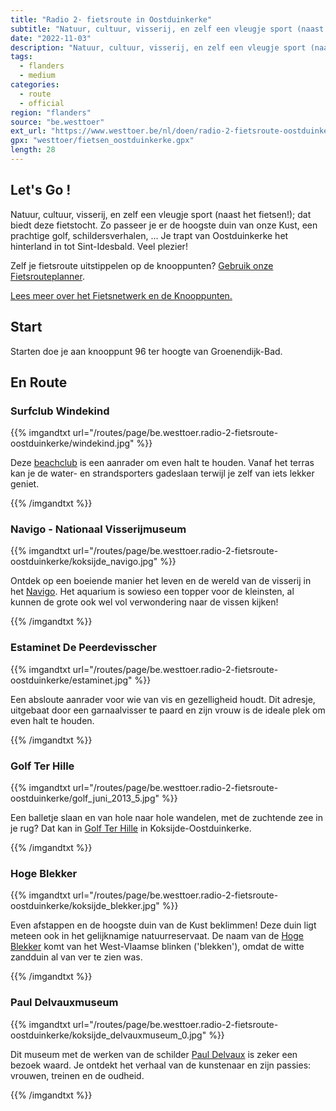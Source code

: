 ```yaml
---
title: "Radio 2- fietsroute in Oostduinkerke"
subtitle: "Natuur, cultuur, visserij, en zelf een vleugje sport (naast het fietsen!); dat biedt deze fietstocht"
date: "2022-11-03"
description: "Natuur, cultuur, visserij, en zelf een vleugje sport (naast het fietsen!); dat biedt deze fietstocht" 
tags:
  - flanders
  - medium
categories: 
  - route
  - official
region: "flanders"
source: "be.westtoer"
ext_url: "https://www.westtoer.be/nl/doen/radio-2-fietsroute-oostduinkerke"
gpx: "westtoer/fietsen_oostduinkerke.gpx"
length: 28
---
```


## Let's Go !

Natuur, cultuur, visserij, en zelf een vleugje sport (naast het fietsen!); dat biedt deze fietstocht. Zo passeer je er de hoogste duin van onze Kust, een prachtige golf, schildersverhalen, ... Je trapt van Oostduinkerke het hinterland in tot Sint-Idesbald. Veel plezier!

Zelf je fietsroute uitstippelen op de knooppunten? [Gebruik onze Fietsrouteplanner](http://www.westtoer.be/nl/fietsrouteplanner).

[Lees meer over het Fietsnetwerk en de Knooppunten.](http://www.westtoer.be/nl/inspiratie/fietsnetwerk)

## Start 

Starten doe je aan knooppunt 96 ter hoogte van Groenendijk-Bad. 

## En Route

### Surfclub Windekind

{{% imgandtxt url="/routes/page/be.westtoer.radio-2-fietsroute-oostduinkerke/windekind.jpg" %}}

Deze [beachclub](https://www.westtoer.be/nl/doen/surfclub-windekind-vzw) is een aanrader om even halt te houden. Vanaf het terras kan je de water- en strandsporters gadeslaan terwijl je zelf van iets lekker geniet.

{{% /imgandtxt %}}

### Navigo - Nationaal Visserijmuseum

{{% imgandtxt url="/routes/page/be.westtoer.radio-2-fietsroute-oostduinkerke/koksijde_navigo.jpg" %}}

Ontdek op een boeiende manier het leven en de wereld van de visserij in het [Navigo](https://www.westtoer.be/nl/doen/navigo-nationaal-visserijmuseum). Het aquarium is sowieso een topper voor de kleinsten, al kunnen de grote ook wel vol verwondering naar de vissen kijken!

{{% /imgandtxt %}}

### Estaminet De Peerdevisscher

{{% imgandtxt url="/routes/page/be.westtoer.radio-2-fietsroute-oostduinkerke/estaminet.jpg" %}}

Een absloute aanrader voor wie van vis en gezelligheid houdt. Dit adresje, uitgebaat door een garnaalvisser te paard en zijn vrouw is de ideale plek om even halt te houden. 

{{% /imgandtxt %}}

### Golf Ter Hille

{{% imgandtxt url="/routes/page/be.westtoer.radio-2-fietsroute-oostduinkerke/golf_juni_2013_5.jpg" %}}

Een balletje slaan en van hole naar hole wandelen, met de zuchtende zee in je rug? Dat kan in [Golf Ter Hille](https://www.westtoer.be/nl/doen/koksijde-golf-ter-hille) in Koksijde-Oostduinkerke.

{{% /imgandtxt %}}

### Hoge Blekker

{{% imgandtxt url="/routes/page/be.westtoer.radio-2-fietsroute-oostduinkerke/koksijde_blekker.jpg" %}}

Even afstappen en de hoogste duin van de Kust beklimmen! Deze duin ligt meteen ook in het gelijknamige natuurreservaat. De naam van de [Hoge Blekker](https://www.westtoer.be/nl/doen/duin-de-hoge-blekker) komt van het West-Vlaamse blinken ('blekken'), omdat de witte zandduin al van ver te zien was.

{{% /imgandtxt %}}

### Paul Delvauxmuseum

{{% imgandtxt url="/routes/page/be.westtoer.radio-2-fietsroute-oostduinkerke/koksijde_delvauxmuseum_0.jpg" %}}

Dit museum met de werken van de schilder [Paul Delvaux](https://www.westtoer.be/nl/doen/paul-delvauxmuseum) is zeker een bezoek waard. Je ontdekt het verhaal van de kunstenaar en zijn passies: vrouwen, treinen en de oudheid.

{{% /imgandtxt %}}
